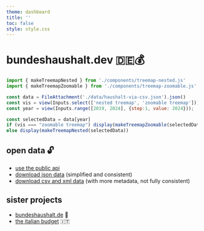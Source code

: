 ```yaml
---
theme: dashboard
title: ''
toc: false
style: style.css
---
```


# bundeshaushalt.dev 🇩🇪💰

```js
import { makeTreemapNested } from './components/treemap-nested.js'
import { makeTreemapZoomable } from './components/treemap-zoomable.js'

const data = FileAttachment('./data/haushalt-via-csv.json').json()
const vis = view(Inputs.select(['nested treemap', 'zoomable treemap']))
const year = view(Inputs.range([2019, 2024], {step:1, value: 2024}));
```

```js
const selectedData = data[year]
if (vis === "zoomable treemap") display(makeTreemapZoomable(selectedData))
else display(makeTreemapNested(selectedData))
```

## open data 🔓

- [use the public api](https://github.com/bundesAPI/bundeshaushalt-api)
- [download json data](https://github.com/davidpomerenke/bundeshaushalt.dev/tree/gh-pages/dist/_file/data) (simplified and consistent)
- [download csv and xml data](https://www.bundeshaushalt.de/DE/Download-Portal/download-portal.html) (with more metadata, not fully consistent)

## sister projects

- [bundeshaushalt.de](https://www.bundeshaushalt.de/DE/Bundeshaushalt-digital/bundeshaushalt-digital.html) 👋
- [the italian budget](https://budget.g0v.it/) 🇮🇹
